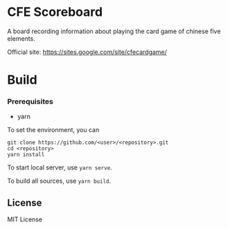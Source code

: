 CFE Scoreboard
==============
A board recording information about playing the card game of chinese five elements.

Official site: <https://sites.google.com/site/cfecardgame/>

Build
=====
### Prerequisites
* yarn

To set the environment, you can
```
git clone https://github.com/<user>/<repository>.git
cd <repository>
yarn install
```
To start local server, use `yarn serve`.

To build all sources, use `yarn build`.

License
-------
MIT License
